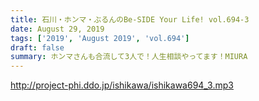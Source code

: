 ```yaml
---
title: 石川・ホンマ・ぶるんのBe-SIDE Your Life! vol.694-3
date: August 29, 2019
tags: ['2019', 'August 2019', 'vol.694']
draft: false
summary: ホンマさんも合流して3人で！人生相談やってます！MIURA
---
```


http://project-phi.ddo.jp/ishikawa/ishikawa694_3.mp3

